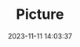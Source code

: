 ---
weight: 1
images:
- /images/edited/59.jpeg
title: Picture
date: 2023-11-11 14:03:37
tags:
- luminar
- work
---